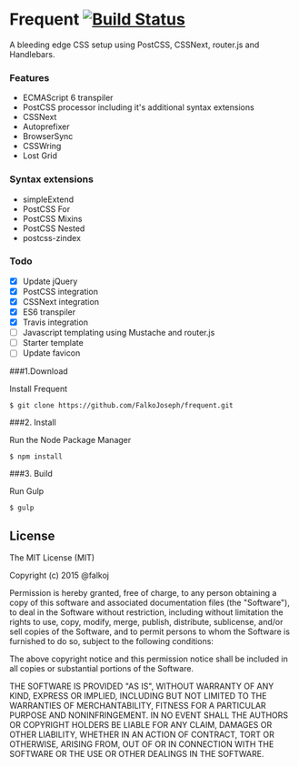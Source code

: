 # Frequent [![Build Status](https://travis-ci.org/FalkoJoseph/frequent.svg)](https://travis-ci.org/FalkoJoseph/frequent)
A bleeding edge CSS setup using PostCSS, CSSNext, router.js and Handlebars.

### Features

- ECMAScript 6 transpiler
- PostCSS processor including it's additional syntax extensions
- CSSNext
- Autoprefixer
- BrowserSync
- CSSWring
- Lost Grid

### Syntax extensions

- simpleExtend
- PostCSS For
- PostCSS Mixins
- PostCSS Nested
- postcss-zindex

### Todo

- [x] Update jQuery
- [x] PostCSS integration
- [x] CSSNext integration
- [x] ES6 transpiler
- [x] Travis integration
- [ ] Javascript templating using Mustache and router.js
- [ ] Starter template
- [ ] Update favicon

###1.Download

Install Frequent

	$ git clone https://github.com/FalkoJoseph/frequent.git

###2. Install

Run the Node Package Manager

	$ npm install

###3. Build

Run Gulp

	$ gulp

## License

The MIT License (MIT)

Copyright (c) 2015 @falkoj

Permission is hereby granted, free of charge, to any person obtaining a copy of this software and associated documentation files (the "Software"), to deal in the Software without restriction, including without limitation the rights to use, copy, modify, merge, publish, distribute, sublicense, and/or sell copies of the Software, and to permit persons to whom the Software is furnished to do so, subject to the following conditions:

The above copyright notice and this permission notice shall be included in all copies or substantial portions of the Software.

THE SOFTWARE IS PROVIDED "AS IS", WITHOUT WARRANTY OF ANY KIND, EXPRESS OR IMPLIED, INCLUDING BUT NOT LIMITED TO THE WARRANTIES OF MERCHANTABILITY, FITNESS FOR A PARTICULAR PURPOSE AND NONINFRINGEMENT. IN NO EVENT SHALL THE AUTHORS OR COPYRIGHT HOLDERS BE LIABLE FOR ANY CLAIM, DAMAGES OR OTHER LIABILITY, WHETHER IN AN ACTION OF CONTRACT, TORT OR OTHERWISE, ARISING FROM, OUT OF OR IN CONNECTION WITH THE SOFTWARE OR THE USE OR OTHER DEALINGS IN THE SOFTWARE.
